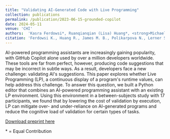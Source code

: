 ```yaml
---
title: "Validating AI-Generated Code with Live Programming"
collection: publications
permalink: /publication/2023-06-15-grounded-copilot
date: 2024-05-11
venue: 'CHI'
authors:  'Kasra Ferdowsi*, Ruanqianqian (Lisa) Huang*, <strong>Michael B. James</strong>, Nadia Polikarpova, Sorin Lerner'
citation: 'Ferdowsi K., Huang R., James M. B., Polikarpova N., Lerner S. “Live Exploration of AI-Generated Programs”. CHI 2024.'
---
```


AI-powered programming assistants are increasingly gaining popularity, with GitHub Copilot alone used by over a million developers worldwide. These tools are far from perfect, however, producing code suggestions that may be incorrect in subtle ways. As a result, developers face a new challenge: validating AI's suggestions. This paper explores whether Live Programming (LP), a continuous display of a program's runtime values, can help address this challenge. To answer this question, we built a Python editor that combines an AI-powered programming assistant with an existing LP environment. Using this environment in a between-subjects study with 17 participants, we found that by lowering the cost of validation by execution, LP can mitigate over- and under-reliance on AI-generated programs and reduce the cognitive load of validation for certain types of tasks.

[Download preprint here](https://arxiv.org/pdf/2306.09541.pdf)

\* = Equal Contribution